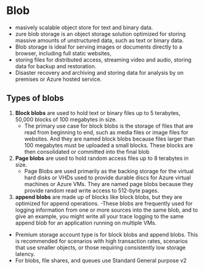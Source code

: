 # Blob
- masively scalable object store for text and binary data.
- zure blob storage is an object storage solution optimized for storing massive amounts of unstructured data, such as text or binary data.
- Blob storage is ideal for serving images or documents directly to a browser, including full static websites,
- storing files for distributed access, streaming video and audio, storing data for backup and restoration.
- Disaster recovery and archiving and storing data for analysis by on premises or Azure hosted service.

## Types of blobs
1. **Block blobs** are used to hold text or binary files up to 5 terabytes, 50,000 blocks of 100 megabytes in size. 
    - The primary use case for block blobs is the storage of files that are read from beginning to end, such as media files or image files for websites. And they are named block blobs because files larger than 100 megabytes must be uploaded a small blocks. These blocks are then consolidated or committed into the final blob
2. **Page blobs** are used to hold random access files up to 8 terabytes in size.
   - Page Blobs are used primarily as the backing storage for the virtual hard disks or VHDs used to provide durable discs for Azure virtual machines or Azure VMs. They are named page blobs because they provide random read write access to 512-byte pages. 
3. **append blobs** are made up of blocks like block blobs, but they are optimized for append operations.
   -These blobs are frequently used for logging information from one or more sources into the same blob, and to give an example, you might write all your trace logging to the same append blob for an application running on multiple VMs.

- Premium storage account type is for block blobs and append blobs. This is recommended for scenarios with high transaction rates, scenarios that use smaller objects, or those requiring consistently low storage latency.
- For blobs, file shares, and queues use Standard General purpose v2
